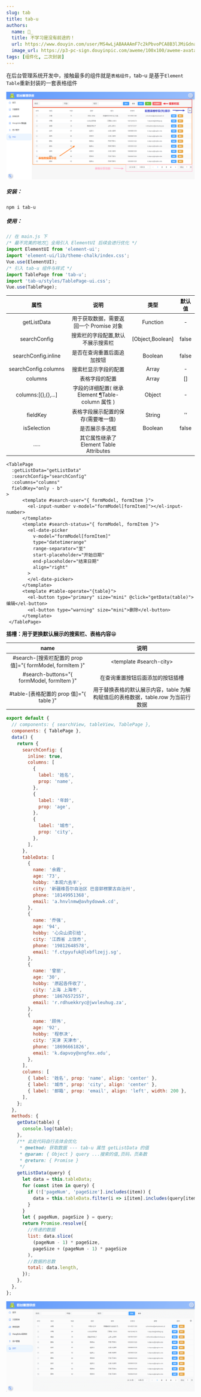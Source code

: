 ```yaml
---
slug: tab
title: tab-u
authors:
  name: 🚁_
  title: 不学习是没有前途的！
  url: https://www.douyin.com/user/MS4wLjABAAAAmF7c2kPbvoPCA8B3lJMiGdnaBP92JohuCOfCHXPb6w0?modal_id=7077180153360665860
  image_url: https://p3-pc-sign.douyinpic.com/aweme/100x100/aweme-avatar/tos-cn-avt-0015_f63df60109102f7997a23d73b5688d86.jpeg?x-expires=1652666400&x-signature=9NeEAE6P%2BG2RE9VnYawLR%2FZiNyE%3D&from=2480802190
tags: [组件化, 二次封装]
---
```


在后台管理系统开发中，接触最多的组件就是`表格组件`，tab-u 是基于`Element Table`重新封装的一套表格组件

![](https://raw.githubusercontent.com/Kiyan-a/For_picGo/img/202205141037866.png)

##### 安装：

```shell
npm i tab-u
```

##### 使用：

```js
// 在 main.js 下
/* 最不完美的地方🤨 全局引入 ElementUI 后续会进行优化 */
import ElementUI from 'element-ui';
import 'element-ui/lib/theme-chalk/index.css';
Vue.use(ElementUI);
/* 引入 tab-u 组件与样式 */
import TablePage from 'tab-u';
import 'tab-u/styles/TablePage-ui.css';
Vue.use(TablePage);
```

|         属性         |                                                             说明                                                              |       类型       | 默认值 |
| :------------------: | :---------------------------------------------------------------------------------------------------------------------------: | :--------------: | :----: |
|     getListData      |                                            用于获取数据，需要返回一个 Promise 对象                                            |     Function     |   -    |
|     searchConfig     |                                               搜索栏的字段配置,默认不展示搜索栏                                               | [Object,Boolean] | false  |
| searchConfig.inline  |                                                  是否在查询重置后面追加按钮                                                   |     Boolean      | false  |
| searchConfig.columns |                                                     搜索栏显示字段的配置                                                      |      Array       |   -    |
|       columns        |                                                        表格字段的配置                                                         |      Array       |   []   |
| columns:[{},{},...]  | 字段的详细配置( 继承 Element [¶](https://element.eleme.cn/#/zh-CN/component/table#table-column-attributes)Table-column 属性 ) |      Object      |   -    |
|       fieldKey       |                                              表格字段展示配置的保存(需要唯一值)                                               |      String      |   ’‘   |
|     isSelection      |                                                        是否展示多选框                                                         |     Boolean      | false  |
|        .....         |                                            其它属性继承了 Element Table Attributes                                            |                  |        |

```vue
<TablePage
  :getListData="getListData"
  :searchConfig="searchConfig"
  :columns="columns"
  fieldKey="only - b"
>
      <template #search-user="{ formModel, formItem }">
        <el-input-number v-model="formModel[formItem]"></el-input-number>
      </template>
      <template #search-status="{ formModel, formItem }">
        <el-date-picker
          v-model="formModel[formItem]"
          type="datetimerange"
          range-separator="至"
          start-placeholder="开始日期"
          end-placeholder="结束日期"
          align="right"
        >
        </el-date-picker>
      </template>
      <template #table-operate="{table}">
        <el-button type="primary" size="mini" @click="getData(table)">编辑</el-button>
        <el-button type="warning" size="mini">删除</el-button>
      </template>
 </TablePage>
```

**插槽：用于更换默认展示的搜索栏、表格内容**😁

|                           name                           |                                       说明                                       |
| :------------------------------------------------------: | :------------------------------------------------------------------------------: |
| #search-[搜索栏配置的 prop 值]="{ formModel, formItem }" |                             <template #search-city>                              |
|        #search-buttons="{ formModel, formItem }"         |                         在查询重置按钮后面添加的按钮插槽                         |
|         #table-[表格配置的 prop 值]="{ table }"          | 用于替换表格的默认展示内容，table 为解构赋值后的表格数据，table.row 为当前行数据 |

```js
export default {
  // components: { searchView, tableView, TablePage },
  components: { TablePage },
  data() {
    return {
      searchConfig: {
        inline: true,
        columns: [
          {
            label: '姓名',
            prop: 'name',
          },
          {
            label: '年龄',
            prop: 'age',
          },
          {
            label: '城市',
            prop: 'city',
          },
        ],
      },
      tableData: [
        {
          name: '余霞',
          age: '73',
          hobby: '本观六去半',
          city: '新疆维吾尔自治区 巴音郭楞蒙古自治州',
          phone: '18149951368',
          email: 'a.hnvlnmw@avhydowwk.cd',
        },
        {
          name: '乔强',
          age: '94',
          hobby: '心众山资引给',
          city: '江西省 上饶市',
          phone: '19812648578',
          email: 'f.ctpyufuk@lxbflzejj.sg',
        },
        {
          name: '曾丽',
          age: '30',
          hobby: '原起各传收了',
          city: '上海 上海市',
          phone: '18676572557',
          email: 'r.rdhuekkryc@jwvleuhug.za',
        },
        {
          name: '顾伟',
          age: '92',
          hobby: '程参决',
          city: '天津 天津市',
          phone: '18696661826',
          email: 'k.dapvoy@xngfex.edu',
        },
      ],
      columns: [
        { label: '姓名', prop: 'name', align: 'center' },
        { label: '城市', prop: 'city', align: 'center' },
        { label: '邮箱', prop: 'email', align: 'left', width: 200 },
      ],
    };
  },
  methods: {
    getData(table) {
      console.log(table);
    },
    /** 此处代码自行去体会优化
     * @method: 获取数据 --- tab-u 属性 getListData 的值
     * @param: { Object } query ...搜索的值,页码，页条数
     * @return: { Promise }
     */
    getListData(query) {
      let data = this.tableData;
      for (const item in query) {
        if (!['pageNum', 'pageSize'].includes(item)) {
          data = this.tableData.filter(i => i[item].includes(query[item]));
        }
      }
      let { pageNum, pageSize } = query;
      return Promise.resolve({
        //传递的数据
        list: data.slice(
          (pageNum - 1) * pageSize,
          pageSize + (pageNum - 1) * pageSize
        ),
        //数据的总数
        total: data.length,
      });
    },
  },
};
```

![](https://raw.githubusercontent.com/Kiyan-a/For_picGo/img/202205141036828.gif)
